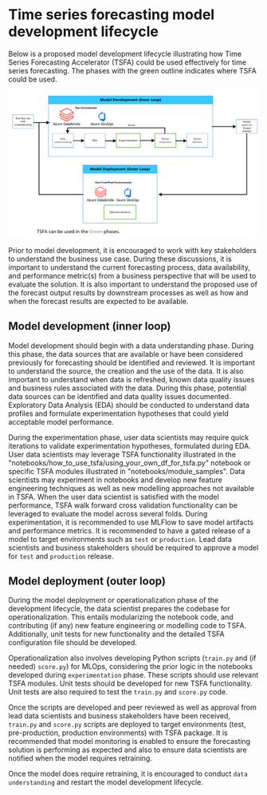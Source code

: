 # Time series forecasting model development lifecycle

Below is a proposed model development lifecycle illustrating how Time Series Forecasting Accelerator (TSFA) could be used effectively for time series forecasting. The phases with the green outline indicates where TSFA could be used.

![model](./images/model_dev_lifecycle.png)

Prior to model development, it is encouraged to work with key stakeholders to understand the business use case. During these discussions, it is important to understand the current forecasting process, data availability, and performance metric(s) from a business perspective that will be used to evaluate the solution. It is also important to understand the proposed use of the forecast output results by downstream processes as well as how and when the forecast results are expected to be available.

## Model development (inner loop)

Model development should begin with a data understanding phase. During this phase, the data sources that are available or have been considered previously for forecasting should be identified and reviewed. It is important to understand the source, the creation and the use of the data. It is also important to understand when data is refreshed, known data quality issues and business rules associated with the data. During this phase, potential data sources can be identified and data quality issues documented. Exploratory Data Analysis (EDA) should be conducted to understand data profiles and formulate experimentation hypotheses that could yield acceptable model performance.

During the experimentation phase, user data scientists may require quick iterations to validate experimentation hypotheses, formulated during EDA. User data scientists may leverage TSFA functionality illustrated in the "notebooks/how_to_use_tsfa/using_your_own_df_for_tsfa.py" notebook or specific TSFA modules illustrated in "notebooks/module_samples". Data scientists may experiment in notebooks and develop new feature engineering techniques as well as new modelling approaches not available in TSFA. When the user data scientist is satisfied with the model performance, TSFA walk forward cross validation functionality can be leveraged to evaluate the model across several folds. During experimentation, it is recommended to use MLFlow to save model artifacts and performance metrics. It is recommended to have a gated release of a model to target environments such as `test` or `production`. Lead data scientists and business stakeholders should be required to approve a model for `test` and `production` release.

## Model deployment (outer loop)

During the model deployment or operationalization phase of the development lifecycle, the data scientist prepares the codebase for operationalization. This entails modularizing the notebook code, and contributing (if any) new feature engineering or modelling code to TSFA. Additionally, unit tests for new functionality and the detailed TSFA configuration file should be developed.

Operationalization also involves developing Python scripts (`train.py` and (if needed) `score.py`) for MLOps, considering the prior logic in the notebooks developed during `experimentation` phase. These scripts should use relevant TSFA modules. Unit tests should be developed for new TSFA functionality. Unit tests are also required to test the `train.py` and `score.py` code.  

Once the scripts are developed and peer reviewed as well as approval from lead data scientists and business stakeholders have been received, `train.py` and `score.py` scripts are deployed to target environments (test, pre-production, production environments) with TSFA package. It is recommended that model monitoring is enabled to ensure the forecasting solution is performing as expected and also to ensure data scientists are notified when the model requires retraining.

Once the model does require retraining, it is encouraged to conduct `data understanding` and restart the model development lifecycle.
